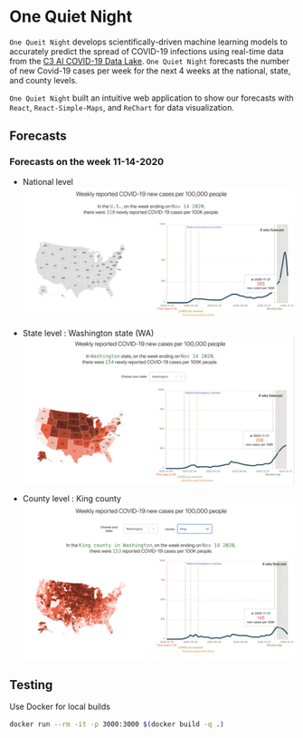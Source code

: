# One Quiet Night
`One Queit Night` develops scientifically-driven machine learning models to accurately predict the spread of COVID-19 infections using real-time data from the [C3 AI COVID-19 Data Lake](https://c3.ai/customers/covid-19-data-lake/). `One Quiet Night` forecasts the number of new Covid-19 cases per week for the next 4 weeks at the national, state, and county levels.

`One Quiet Night` built an intuitive web application to show our forecasts with `React`, `React-Simple-Maps`, and `ReChart` for data visualization.


## Forecasts
### Forecasts on the week 11-14-2020
- National level
![forecasts national level](./src/Forecasts/11-14-2020-national.png)

- State level : Washington state (WA)
![forecasts state level](./src/Forecasts/11-14-2020-state.png)

- County level : King county
![forecasts county level](./src/Forecasts/11-14-2020-county.png)


## Testing

Use Docker for local builds
```sh
docker run --rm -it -p 3000:3000 $(docker build -q .)
```